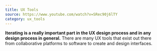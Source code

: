 ```yaml
---
title: UX Tools
source: https://www.youtube.com/watch?v=SRec90j6lTY
category: ux_tools
---
```

**Iterating is a really important part in the UX design process and in any design process in general.** There are many UX tools that exist out there from collaborative platforms to software to create and design interfaces.
